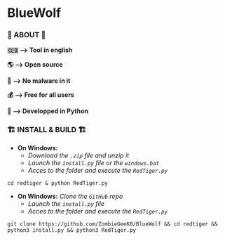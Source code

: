 # BlueWolf

### 🔴 ABOUT 🔴

__🇬🇧 --> Tool in english__

__🌎 --> Open source__

__🦠 --> No malware in it__

__💰 --> Free for all users__

__💾 --> Developped in Python__

### 🏗️ INSTALL & BUILD 🏗️

- __On Windows:__
  - _Download the `.zip` file and unzip it_
  - _Launch the `install.py` file or the `windows.bat`_
  - _Acces to the folder and execute the `RedTiger.py`_

```shell
cd redtiger & python RedTiger.py
```

- __On Windows:__
   _Clone the `GitHub` repo_
  - _Launch the `install.py` file_
  - _Acces to the folder and execute the `RedTiger.py`_

```shell
git clone https://github.com/ZombieGeeK0/BlueWolf && cd redtiger && python3 install.py && python3 RedTiger.py
```
